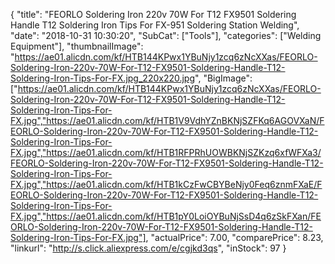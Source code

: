 {
	"title": "FEORLO Soldering Iron 220v 70W For T12 FX9501 Soldering Handle T12 Soldering Iron Tips For FX-951 Soldering Station Welding",
	"date": "2018-10-31 10:30:20",
	"SubCat": ["Tools"],
	"categories": ["Welding Equipment"],
	"thumbnailImage": "https://ae01.alicdn.com/kf/HTB144KPwx1YBuNjy1zcq6zNcXXas/FEORLO-Soldering-Iron-220v-70W-For-T12-FX9501-Soldering-Handle-T12-Soldering-Iron-Tips-For-FX.jpg_220x220.jpg",
	"BigImage": ["https://ae01.alicdn.com/kf/HTB144KPwx1YBuNjy1zcq6zNcXXas/FEORLO-Soldering-Iron-220v-70W-For-T12-FX9501-Soldering-Handle-T12-Soldering-Iron-Tips-For-FX.jpg","https://ae01.alicdn.com/kf/HTB1V9VdhYZnBKNjSZFKq6AGOVXaN/FEORLO-Soldering-Iron-220v-70W-For-T12-FX9501-Soldering-Handle-T12-Soldering-Iron-Tips-For-FX.jpg","https://ae01.alicdn.com/kf/HTB1RFPRhUOWBKNjSZKzq6xfWFXa3/FEORLO-Soldering-Iron-220v-70W-For-T12-FX9501-Soldering-Handle-T12-Soldering-Iron-Tips-For-FX.jpg","https://ae01.alicdn.com/kf/HTB1kCzFwCBYBeNjy0Feq6znmFXaE/FEORLO-Soldering-Iron-220v-70W-For-T12-FX9501-Soldering-Handle-T12-Soldering-Iron-Tips-For-FX.jpg","https://ae01.alicdn.com/kf/HTB1pY0LoiOYBuNjSsD4q6zSkFXan/FEORLO-Soldering-Iron-220v-70W-For-T12-FX9501-Soldering-Handle-T12-Soldering-Iron-Tips-For-FX.jpg"],
	"actualPrice": 7.00,
	"comparePrice": 8.23,
	"linkurl": "http://s.click.aliexpress.com/e/cgjkd3qs",
	"inStock": 97
}

